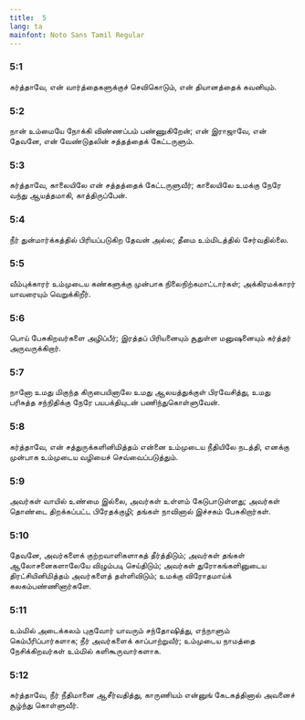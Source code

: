 ```yaml
---
title:  5
lang: ta
mainfont: Noto Sans Tamil Regular
---
```


###  5:1

கர்த்தாவே, என் வார்த்தைகளுக்குச் செவிகொடும், என் தியானத்தைக் கவனியும்.

###  5:2

நான் உம்மையே நோக்கி விண்ணப்பம் பண்ணுகிறேன்; என் இராஜாவே, என் தேவனே, என் வேண்டுதலின் சத்தத்தைக் கேட்டருளும்.

###  5:3

கர்த்தாவே, காலையிலே என் சத்தத்தைக் கேட்டருளுவீர்; காலையிலே உமக்கு நேரே வந்து ஆயத்தமாகி, காத்திருப்பேன்.

###  5:4

நீர் துன்மார்க்கத்தில் பிரியப்படுகிற தேவன் அல்ல; தீமை உம்மிடத்தில் சேர்வதில்லை.

###  5:5

வீம்புக்காரர் உம்முடைய கண்களுக்கு முன்பாக நிலைநிற்கமாட்டார்கள்; அக்கிரமக்காரர் யாவரையும் வெறுக்கிறீர்.

###  5:6

பொய் பேசுகிறவர்களை அழிப்பீர்; இரத்தப் பிரியனையும் சூதுள்ள மனுஷனையும் கர்த்தர் அருவருக்கிறார்.

###  5:7

நானோ உமது மிகுந்த கிருபையினாலே உமது ஆலயத்துக்குள் பிரவேசித்து, உமது பரிசுத்த சந்நிதிக்கு நேரே பயபக்தியுடன் பணிந்துகொள்ளுவேன்.

###  5:8

கர்த்தாவே, என் சத்துருக்களினிமித்தம் என்னை உம்முடைய நீதியிலே நடத்தி, எனக்கு முன்பாக உம்முடைய வழியைச் செவ்வைப்படுத்தும்.

###  5:9

அவர்கள் வாயில் உண்மை இல்லை, அவர்கள் உள்ளம் கேடுபாடுள்ளது; அவர்கள் தொண்டை திறக்கப்பட்ட பிரேதக்குழி; தங்கள் நாவினால் இச்சகம் பேசுகிறார்கள்.

###  5:10

தேவனே, அவர்களைக் குற்றவாளிகளாகத் தீர்த்திடும்; அவர்கள் தங்கள் ஆலோசனைகளாலேயே விழும்படி செய்திடும்; அவர்கள் துரோகங்களினுடைய திரட்சியினிமித்தம் அவர்களைத் தள்ளிவிடும்; உமக்கு விரோதமாய்க் கலகம்பண்ணினார்களே.

###  5:11

உம்மில் அடைக்கலம் புகுவோர் யாவரும் சந்தோஷித்து, எந்நாளும் கெம்பீரிப்பார்களாக; நீர் அவர்களைக் காப்பாற்றுவீர்; உம்முடைய நாமத்தை நேசிக்கிறவர்கள் உம்மில் களிகூருவார்களாக.

###  5:12

கர்த்தாவே, நீர் நீதிமானை ஆசீர்வதித்து, காருணியம் என்னுங் கேடகத்தினால் அவனைச் சூழ்ந்து கொள்ளுவீர்.


